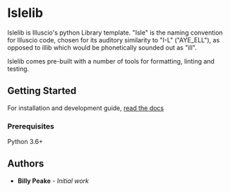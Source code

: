 # Islelib

Islelib is Illuscio's python Library template. "Isle" is the naming convention
for Illuscio code, chosen for its auditory similarity to "I-L" ("AYE_ELL"), as
opposed to illib which would be phonetically sounded out as "ill".

Islelib comes pre-built with a number of tools for formatting, linting and 
testing.

## Getting Started
For installation and development guide, 
[read the docs](https://illuscio-islelib-py.readthedocs-hosted.com/en/latest/)

### Prerequisites

Python 3.6+

## Authors

* **Billy Peake** - *Initial work*

